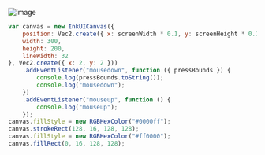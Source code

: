![image](https://github.com/Qck320923/Core-API/assets/152294811/799c29e5-8926-42e2-a86e-ec19005cc652)
```javascript
var canvas = new InkUICanvas({
    position: Vec2.create({ x: screenWidth * 0.1, y: screenHeight * 0.1 }),
    width: 300,
    height: 200,
    lineWidth: 32
}, Vec2.create({ x: 2, y: 2 }))
    .addEventListener("mousedown", function ({ pressBounds }) {
        console.log(pressBounds.toString());
        console.log("mousedown");
    })
    .addEventListener("mouseup", function () {
        console.log("mouseup");
    });
canvas.fillStyle = new RGBHexColor("#0000ff");
canvas.strokeRect(128, 16, 128, 128);
canvas.fillStyle = new RGBHexColor("#ff0000");
canvas.fillRect(0, 16, 128, 128);
```
